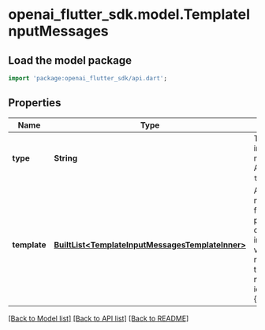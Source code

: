 # openai_flutter_sdk.model.TemplateInputMessages

## Load the model package
```dart
import 'package:openai_flutter_sdk/api.dart';
```

## Properties
Name | Type | Description | Notes
------------ | ------------- | ------------- | -------------
**type** | **String** | The type of input messages. Always `template`. | 
**template** | [**BuiltList&lt;TemplateInputMessagesTemplateInner&gt;**](TemplateInputMessagesTemplateInner.md) | A list of chat messages forming the prompt or context. May include variable references to the `item` namespace, ie {{item.name}}. | 

[[Back to Model list]](../README.md#documentation-for-models) [[Back to API list]](../README.md#documentation-for-api-endpoints) [[Back to README]](../README.md)


